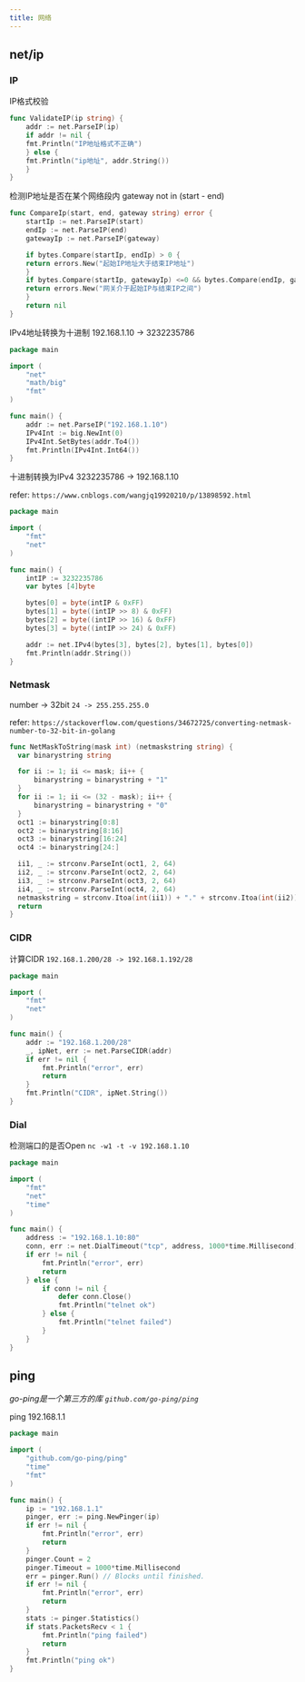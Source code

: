 ```yaml
---
title: 网络
---
```


## net/ip

### IP

IP格式校验

```go
func ValidateIP(ip string) {
    addr := net.ParseIP(ip)
    if addr != nil {
    fmt.Println("IP地址格式不正确")
    } else {
    fmt.Println("ip地址", addr.String())
    }
}
```

检测IP地址是否在某个网络段内 gateway not in (start - end)

```go
func CompareIp(start, end, gateway string) error {
    startIp := net.ParseIP(start)
    endIp := net.ParseIP(end)
    gatewayIp := net.ParseIP(gateway)

    if bytes.Compare(startIp, endIp) > 0 {
    return errors.New("起始IP地址大于结束IP地址")
    }
    if bytes.Compare(startIp, gatewayIp) <=0 && bytes.Compare(endIp, gatewayIp) >= 0 {
    return errors.New("网关介于起始IP与结束IP之间")
    }
    return nil
}
```

IPv4地址转换为十进制 192.168.1.10 -> 3232235786

```go
package main

import (
    "net"
    "math/big"
    "fmt"
)

func main() {
    addr := net.ParseIP("192.168.1.10")
    IPv4Int := big.NewInt(0)
    IPv4Int.SetBytes(addr.To4())
    fmt.Println(IPv4Int.Int64())
}
```

十进制转换为IPv4 3232235786 -> 192.168.1.10

refer: `https://www.cnblogs.com/wangjq19920210/p/13898592.html`

```go
package main

import (
    "fmt"
    "net"
)

func main() {
    intIP := 3232235786
    var bytes [4]byte

    bytes[0] = byte(intIP & 0xFF)
    bytes[1] = byte((intIP >> 8) & 0xFF)
    bytes[2] = byte((intIP >> 16) & 0xFF)
    bytes[3] = byte((intIP >> 24) & 0xFF)

    addr := net.IPv4(bytes[3], bytes[2], bytes[1], bytes[0])
    fmt.Println(addr.String())
}
```

### Netmask

number -> 32bit `24 -> 255.255.255.0`

refer: `https://stackoverflow.com/questions/34672725/converting-netmask-number-to-32-bit-in-golang`

```go
func NetMaskToString(mask int) (netmaskstring string) {
  var binarystring string

  for ii := 1; ii <= mask; ii++ {
      binarystring = binarystring + "1"
  }
  for ii := 1; ii <= (32 - mask); ii++ {
      binarystring = binarystring + "0"
  }
  oct1 := binarystring[0:8]
  oct2 := binarystring[8:16]
  oct3 := binarystring[16:24]
  oct4 := binarystring[24:]

  ii1, _ := strconv.ParseInt(oct1, 2, 64)
  ii2, _ := strconv.ParseInt(oct2, 2, 64)
  ii3, _ := strconv.ParseInt(oct3, 2, 64)
  ii4, _ := strconv.ParseInt(oct4, 2, 64)
  netmaskstring = strconv.Itoa(int(ii1)) + "." + strconv.Itoa(int(ii2)) + "." + strconv.Itoa(int(ii3)) + "." + strconv.Itoa(int(ii4))
  return
}
```

### CIDR

计算CIDR `192.168.1.200/28 -> 192.168.1.192/28`

```go
package main

import (
    "fmt"
    "net"
)

func main() {
    addr := "192.168.1.200/28"
    _, ipNet, err := net.ParseCIDR(addr)
    if err != nil {
        fmt.Println("error", err)
        return
    }
    fmt.Println("CIDR", ipNet.String())
}
```

### Dial

检测端口的是否Open `nc -w1 -t -v 192.168.1.10`

```go
package main

import (
    "fmt"
    "net"
    "time"
)

func main() {
    address := "192.168.1.10:80"
    conn, err := net.DialTimeout("tcp", address, 1000*time.Millisecond)
    if err != nil {
        fmt.Println("error", err)
        return
    } else {
        if conn != nil {
            defer conn.Close()
            fmt.Println("telnet ok")
        } else {
            fmt.Println("telnet failed")
        }
    }
}
```

## ping

*go-ping是一个第三方的库 `github.com/go-ping/ping`*

ping 192.168.1.1

```go
package main

import (
    "github.com/go-ping/ping"
    "time"
    "fmt"
)

func main() {
    ip := "192.168.1.1"
    pinger, err := ping.NewPinger(ip)
    if err != nil {
        fmt.Println("error", err)
        return
    }
    pinger.Count = 2
    pinger.Timeout = 1000*time.Millisecond
    err = pinger.Run() // Blocks until finished.
    if err != nil {
        fmt.Println("error", err)
        return
    }
    stats := pinger.Statistics()
    if stats.PacketsRecv < 1 {
        fmt.Println("ping failed")
        return
    }
    fmt.Println("ping ok")
}
```
